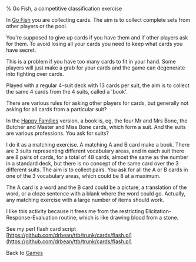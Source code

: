 % Go Fish, a competitive classification exercise

In
[Go Fish](http://en.wikipedia.org/wiki/Go_Fish)
you are collecting cards. The aim is to 
collect complete sets from other players 
or the pool.

You're supposed to give up cards if you 
have them and if other players ask for 
them. To avoid losing all your cards you 
need to keep what cards you have secret.

This is a problem if you have too many 
cards to fit in your hand. Some players 
will just make a grab for your cards and 
the game can degenerate into fighting 
over cards.

Played with a regular 4-suit deck with 
13 cards per suit, the aim is to collect 
the same 4 cards from the 4 suits, 
called a 'book'.

There are various rules for asking other 
players for cards, but generally not 
asking for all cards from a particular 
suit?

In the [Happy 
Families](http://en.wikipedia.org/wiki/Happy_Families) 
version, a book is, eg, the four Mr and 
Mrs Bone, the Butcher and Master and 
Miss Bone cards, which form a suit. And 
the suits are various professions. You 
ask for suits?

I do it as a matching exercise. A 
matching A and B card make a book. There 
are 3 suits representing different 
vocabulary areas, and in each suit there 
are 8 pairs of cards, for a total of 48 
cards, almost the same as the number in 
a standard deck, but there is no concept 
of the same card over the 3 different 
suits. The aim is to collect pairs. You 
ask for all the A or B cards in one of 
the 3 vocabulary areas, which could be 8 
at a maximum.

The A card is a word and the B card 
could be a picture, a translation of the 
word, or a cloze sentence with a blank 
where the word could go. Actually, any 
matching exercise with a large number of 
items should work.

I like this activity because it frees me
from the restricting 
Elicitation-Response-Evaluation routine, 
which is like drawing blood from a 
stone.

See my perl flash card script
[https://github.com/drbean/ttb/trunk/cards/flash.pl](https://github.com/drbean/ttb/trunk/cards/flash.pl)

Back to [Games](Games.html)
